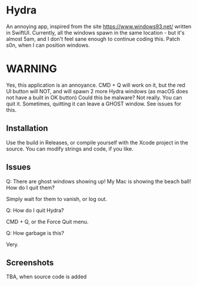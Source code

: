 # Hydra 
An annoying app, inspired from the site https://www.windows93.net/ written in SwiftUI.
Currently, all the windows spawn in the same location - but it's almost 5am, and I don't feel sane enough to continue coding this. Patch s0n, when I can position windows.

# WARNING
Yes, this application is an annoyance.
CMD + Q will work on it, but the red UI button will NOT, and will spawn 2 more Hydra windows (as macOS does not have a built in OK button)
Could this be malware? Not really. You can quit it.
Sometimes, quitting it can leave a GHOST window. See issues for this.

## Installation
Use the build in Releases, or compile yourself with the Xcode project in the source. You can modify strings and code, if you like.

## Issues
Q: There are ghost windows showing up! My Mac is showing the beach ball! How do I quit them?

Simply wait for them to vanish, or log out.


Q: How do I quit Hydra?

CMD + Q, or the Force Quit menu. 


Q: How garbage is this?

Very.

## Screenshots
TBA, when source code is added
